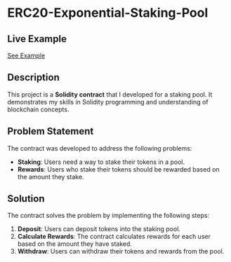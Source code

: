# ERC20-Exponential-Staking-Pool

## Live Example
[See Example](https://etherscan.io/address/0x147bc7be2fc6b4b7ea387999ee22b219948436cf#code)

## Description

This project is a **Solidity contract** that I developed for a staking pool. It demonstrates my skills in Solidity programming and understanding of blockchain concepts.

## Problem Statement

The contract was developed to address the following problems:

- **Staking**: Users need a way to stake their tokens in a pool.
- **Rewards**: Users who stake their tokens should be rewarded based on the amount they stake.

## Solution

The contract solves the problem by implementing the following steps:

1. **Deposit**: Users can deposit tokens into the staking pool.
2. **Calculate Rewards**: The contract calculates rewards for each user based on the amount they have staked.
3. **Withdraw**: Users can withdraw their tokens and rewards from the pool.